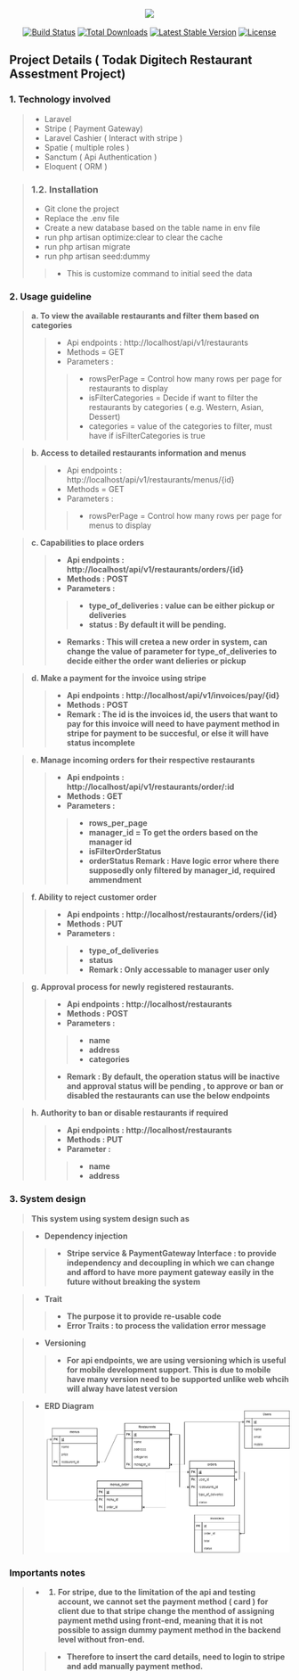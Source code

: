 <p align="center"><a href="https://laravel.com" target="_blank"><img src="https://raw.githubusercontent.com/laravel/art/master/logo-lockup/5%20SVG/2%20CMYK/1%20Full%20Color/laravel-logolockup-cmyk-red.svg" width="400"></a></p>

<p align="center">
<a href="https://travis-ci.org/laravel/framework"><img src="https://travis-ci.org/laravel/framework.svg" alt="Build Status"></a>
<a href="https://packagist.org/packages/laravel/framework"><img src="https://img.shields.io/packagist/dt/laravel/framework" alt="Total Downloads"></a>
<a href="https://packagist.org/packages/laravel/framework"><img src="https://img.shields.io/packagist/v/laravel/framework" alt="Latest Stable Version"></a>
<a href="https://packagist.org/packages/laravel/framework"><img src="https://img.shields.io/packagist/l/laravel/framework" alt="License"></a>
</p>



## Project Details ( Todak Digitech Restaurant Assestment Project)
### 1. Technology involved
 > - Laravel 
 > - Stripe ( Payment Gateway)
 > - Laravel Cashier ( Interact with stripe )
 > - Spatie ( multiple roles )
 > - Sanctum ( Api Authentication )
 > - Eloquent ( ORM )

 > ### 1.2. Installation
 > - Git clone the project
 > - Replace the .env file 
 > - Create a new database based on the table name in env file
 > - run php artisan optimize:clear to clear the cache
 > - run php artisan migrate
 > - run php artisan seed:dummy
> > - This is customize command to initial seed the data


 ### 2. Usage guideline 
> <b>a. To view the available restaurants and filter them based on categories</b>
> > - Api endpoints : http://localhost/api/v1/restaurants
> > - Methods = GET
> >  - Parameters :
> >  > - rowsPerPage = Control how many rows per page for restaurants to display
> >  > - isFilterCategories = Decide if want to filter the restaurants by categories ( e.g. Western, Asian, Dessert)
> >  > - categories = value of the categories to filter, must have if isFilterCategories is true

> <b>b. Access to detailed restaurants information and menus</b>
> > - Api endpoints : http://localhost/api/v1/restaurants/menus/{id}
> > - Methods = GET
> > - Parameters : 
> > > - rowsPerPage = Control how many rows per page for menus to display

> <b>c. Capabilities to place orders
> > - Api endpoints : http://localhost/api/v1/restaurants/orders/{id}
> > - Methods : POST
> > - Parameters : 
> > > - type_of_deliveries : value can be either pickup or deliveries
> > > - status : By default it will be pending.
> > - Remarks : This will cretea a new order in system, can change the value of parameter for type_of_deliveries to decide either the order want delieries or pickup

> <b>d. Make a payment for the invoice using stripe
> > - Api endpoints : http://localhost/api/v1/invoices/pay/{id}
> > - Methods : POST
> > - Remark : The id is the invoices id, the users that want to pay for this invoice will need to have payment method in stripe for payment to be succesful, or else it will have status incomplete


> <b>e. Manage incoming orders for their respective restaurants
> > - Api endpoints : http://localhost/api/v1/restaurants/order/:id
> > - Methods : GET
> > - Parameters : 
> > > - rows_per_page
> > > - manager_id = To get the orders based on the manager id
> > > - isFilterOrderStatus
> > > - orderStatus
> > Remark : Have logic error where there supposedly only filtered by manager_id, required ammendment

> <b>f. Ability to reject customer order
> > - Api endpoints : http://localhost/restaurants/orders/{id}
> > - Methods : PUT 
> > - Parameters :
> > > - type_of_deliveries
> > > - status
> > > - Remark : Only accessable to manager user only


> <b>g.  Approval process for newly registered restaurants.
> > - Api endpoints : http://localhost/restaurants
> > - Methods : POST
> > - Parameters : 
> > > - name
> > > - address 
> > > - categories
> > - Remark : By default, the operation status will be inactive and approval status will be pending , to approve or ban or disabled the restaurants can use the below endpoints

> <b>h. Authority to ban or disable restaurants if required
> > - Api endpoints : http://localhost/restaurants
> > - Methods : PUT 
> > - Parameter :
> > > - name
> > > - address 



 ### 3. System design

> <b>This system using system design such as </b>

> - Dependency injection 
> > - Stripe service & PaymentGateway Interface : to provide independency and decoupling in which we can change and afford to have more payment gateway easily in the future without breaking the system

> - Trait 
> > - The purpose it to provide re-usable code 
> > - Error Traits : to process the validation error message 

> - Versioning
> > - For api endpoints, we are using versioning which is useful for mobile development support. This is due to mobile have many version need to be supported unlike web whcih will alway have latest version

> - ERD Diagram
![GitHub Logo](https://github.com/eirfan/todak-digitech-restaurant/blob/main/public/todak-digitech-restaurent%20ERD.png?raw=true)


### Importants notes

> - 1. For stripe, due to the limitation of the api and testing account, we cannot set the payment method ( card ) for client due to that stripe change the menthod of assigning payment methd using front-end, meaning that it is not possible to assign dummy payment method in the backend level without fron-end.
> > - Therefore to insert the card details, need to login to stripe and add manually payment method.








